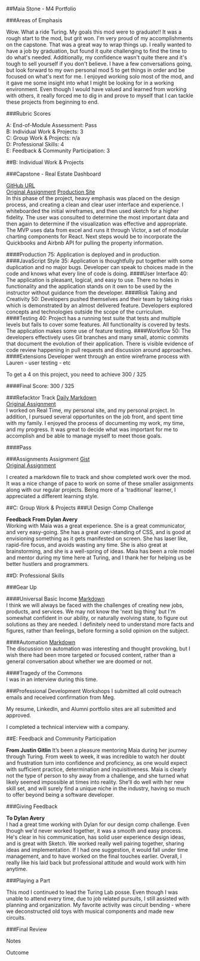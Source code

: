 ##Maia Stone - M4 Portfolio

###Areas of Emphasis

Wow.  What a ride Turing.  My goals this mod were to graduate!!  It was a rough start to the mod, but grit won. I'm very proud of my accomplishments on the capstone. That was a great way to wrap things up. I really wanted to have a job by graduation, but found it quite challenging to find the time to do what's needed. Additionally, my confidence wasn't quite there and it's tough to sell yourself if you don't believe. I have a few conversations going, but look forward to my own personal mod 5 to get things in order and be focused on what's next for me. I enjoyed working solo most of the mod, and it gave me some insight into what I might be looking for in a working environment.  Even though I would have valued and learned from working with others, it really forced me to dig in and prove to myself that I can tackle these projects from beginning to end.


###Rubric Scores

A: End-of-Module Assessment: Pass   
B: Individual Work & Projects: 3   
C: Group Work & Projects: n/a  
D: Professional Skills: 4  
E: Feedback & Community Participation: 3 
 

##B: Individual Work & Projects
 

###Capstone - Real Estate Dashboard

[GitHub URL](https://github.com/maiastone/real-estate-investment-management)   
[Original Assignment](http://frontend.turing.io/projects/capstone.html)
[Production Site](https://fierce-cove-58460.herokuapp.com/)   
In this phase of the project, heavy emphasis was placed on the design process, and creating a clean and clear user interface and experience.  I whiteboarded the initial wireframes, and then used sketch for a higher fidelity.  The user was consulted to determine the most important data and then again to determine if the visualization was effective and appropriate.  The MVP uses data from excel and runs it through Victor, a set of modular charting components for React.  Next steps would be to incorporate the Quickbooks and Airbnb API for pulling the property information.   

####Production
75: Application is deployed and in production.
####JavaScript Style
35: Application is thoughtfully put together with some duplication and no major bugs. Developer can speak to choices made in the code and knows what every line of code is doing.
####User Interface
40: The application is pleasant, logical, and easy to use. There no holes in functionality and the application stands on it own to be used by the instructor without guidance from the developer.
####Risk Taking and Creativity
50: Developers pushed themselves and their team by taking risks which is demonstrated by an almost delivered feature. Developers explored concepts and technologies outside the scope of the curriculum.
####Testing
40: Project has a running test suite that tests and multiple levels but fails to cover some features. All functionality is covered by tests. The application makes some use of feature testing.
####Workflow
50: The developers effectively uses Git branches and many small, atomic commits that document the evolution of their application. There is visible evidence of code review happening in pull requests and discussion around approaches.
####Extensions
Developer went through an entire wireframe process with Lauren - user testing - etc
   
To get a 4 on this project, you need to achieve 300 / 325

####Final Score: 300 / 325  

###Refacktor Track
[Daily Markdown](https://gist.github.com/maiastone/7ac4fab442d0335fc9a040d33f2a9a88)     
[Original Assignment](http://frontend.turing.io/projects/refacktor-track.html)    
I worked on Real Time, my personal site, and my personal project. In addition, I pursued several opportunites on the job front, and spent time with my family. I enjoyed the process of documenting my work, my time, and my progress. It was great to decide what was important for me to accomplish and be able to manage myself to meet those goals.  

####Pass

###Assignments Assignment
[Gist](https://gist.github.com/maiastone/f147a3487008123326ef9fba5eac05d1)  
[Original Assignment](http://frontend.turing.io/projects/mod-4-assignments-assignment.html)  

I created a markdown file to track and show completed work over the mod.  It was a nice change of pace to work on some of these smaller assignments along with our regular projects.  Being more of a 'traditional' learner, I appreciated a different learning style.

##C: Group Work & Projects
###UI Design Comp Challenge  

**Feedback From Dylan Avery**  
Working with Maia was a great experience. She is a great communicator, and very easy-going. She has a great over-standing of CSS, and is good at envisioning something as it gets manifested on screen. She has laser like, rapid-fire focus, and avoids wasting any time. She is also great at brainstorming, and she is a well-spring of ideas. Maia has been a role model and mentor during my time here at Turing, and I thank her for helping us be better hustlers and programmers.  


##D: Professional Skills

###Gear Up

####Universal Basic Income 
[Markdown](https://github.com/turingschool/gear-up/blob/master/universal_basic_income.markdown)   
I think we will always be faced with the challenges of creating new jobs, products, and services.  We may not know the 'next big thing' but I'm somewhat confident in our ability, or naturally evolving state, to figure out solutions as they are needed.  I definitely need to understand more facts and figures, rather than feelings, before forming a solid opinion on the subject.

####Automation
[Markdown](https://github.com/turingschool/gear-up/blob/master/automation.markdown)   
The discussion on automation was interesting and thought provoking, but I wish there had been more targeted or focused content, rather than a general conversation about whether we are doomed or not.  

####Tragedy of the Commons  
I was in an interview during this time.   


###Professional Development Workshops
I submitted all cold outreach emails and received confirmation from Meg.
  
My resume, LinkedIn, and Alumni portfolio sites are all submitted and approved.

I completed a technical interview with a company.    


##E: Feedback and Community Participation

**From Justin Gitlin**
It’s been a pleasure mentoring Maia during her journey through Turing. From week to week, it was incredible to watch her doubt and frustration turn into confidence and proficiency, as one would expect with sufficient practice, determination and inquisitiveness. Maia is clearly not the type of person to shy away from a challenge, and she turned what likely seemed impossible at times into reality. She’ll do well with her new skill set, and will surely find a unique niche in the industry, having so much to offer beyond being a software developer.

###Giving Feedback

**To Dylan Avery**    
I had a great time working with Dylan for our design comp challenge.  Even though we'd never worked together, it was a smooth and easy process.  He's clear in his communication, has solid user experience design ideas, and is great with Sketch.  We worked really well pairing together, sharing ideas and implementation. If I had one suggestion, it would fall under time management, and to have worked on the final touches earlier. Overall, I really like his laid back but professional attitude and would work with him anytime. 


###Playing a Part

This mod I continued to lead the Turing Lab posse.  Even though I was unable to attend every time, due to job related pursuits, I still assisted with planning and organization.  My favorite activity was circuit bending - where we deconstructed old toys with musical components and made new circuits.  

###Final Review

Notes


Outcome
